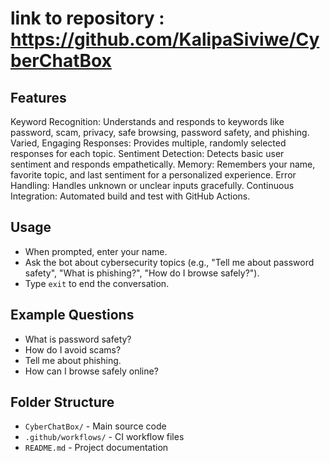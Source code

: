 # link to repository : https://github.com/KalipaSiviwe/CyberChatBox
## Features

Keyword Recognition: Understands and responds to keywords like password, scam, privacy, safe browsing, password safety, and phishing.
Varied, Engaging Responses: Provides multiple, randomly selected responses for each topic.
Sentiment Detection: Detects basic user sentiment and responds empathetically.
Memory: Remembers your name, favorite topic, and last sentiment for a personalized experience.
Error Handling: Handles unknown or unclear inputs gracefully.
Continuous Integration: Automated build and test with GitHub Actions.


## Usage

- When prompted, enter your name.
- Ask the bot about cybersecurity topics (e.g., "Tell me about password safety", "What is phishing?", "How do I browse safely?").
- Type `exit` to end the conversation.

## Example Questions

- What is password safety?
- How do I avoid scams?
- Tell me about phishing.
- How can I browse safely online?

## Folder Structure

- `CyberChatBox/` - Main source code
- `.github/workflows/` - CI workflow files
- `README.md` - Project documentation

